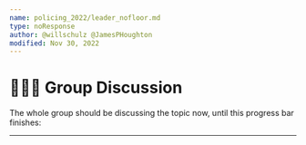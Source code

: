 ```yaml
---
name: policing_2022/leader_nofloor.md
type: noResponse
author: @willschulz @JamesPHoughton
modified: Nov 30, 2022
---
```


# 👤👤👤 Group Discussion

The whole group should be discussing the topic now, until this progress bar finishes:

---
